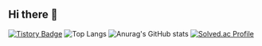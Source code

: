## Hi there 👋

<!--
**Ukj0ng/Ukj0ng** is a ✨ _special_ ✨ repository because its `README.md` (this file) appears on your GitHub profile.

Here are some ideas to get you started:

- 🔭 I’m currently working on ...
- 🌱 I’m currently learning ...
- 👯 I’m looking to collaborate on ...
- 🤔 I’m looking for help with ...
- 💬 Ask me about ...
- 📫 How to reach me: ...
- 😄 Pronouns: ...
- ⚡ Fun fact: ...
-->
[![Tistory Badge](https://img.shields.io/badge/Tech%20Blog-555263?style=flat&logoColor=white)]("https://ukj0ng.tistory.com/)
![Top Langs](https://github-readme-stats.vercel.app/api/top-langs/?username=Ukj0ng&layout=compact&theme=onedark)
![Anurag's GitHub stats](https://github-readme-stats.vercel.app/api?username=Ukj0ng&show_icons=true&theme=radical)
[![Solved.ac Profile](http://mazassumnida.wtf/api/v2/generate_badge?boj=aruru18)](https://solved.ac/aruru18/)
